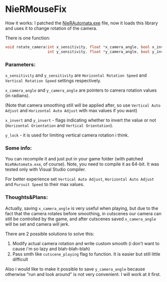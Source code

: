 # NieRMouseFix

How it works: I patched the [NieRAutomata.exe](https://drive.google.com/open?id=1QKWGeUwlmyrZCz3OKd7nNDJbKRup2r3J) file, now it loads this library and uses it to change rotation of the camera.

There is one function:

```c++
void rotate_camera(int x_sensitivity, float *x_camera_angle, bool x_invert, 
                   int y_sensitivity, float *y_camera_angle, bool y_invert, bool y_lock);
```

### Parameters:

`x_sensitivity` and `y_sensitivity` are `Horizontal Rotation Speed` and `Vertical Rotation Speed` settings respectively.

`x_camera_angle` and `y_camera_angle` are pointers to camera rotation values (in radians). 

(Note that camera smoothing still will be applied after, so use `Vertical Auto Adjust` and `Horizontal Auto Adjust` with max values if you want)

`x_invert` and `y_invert` - flags indicating whether to invert the value or not (`Horizontal Orientation` and `Vertical Orientation`).

`y_lock` - it is used for limiting vertical camera rotation i think.

### Some info:
You can recompile it and just put in your game folder (with patched `NieRAutomata.exe`, of course). 
Note, you need to compile it as 64-bit. It was tested only with Visual Studio compiler.

For better experience set `Vertical Auto Adjust`, `Horizontal Auto Adjust` and `Pursuit Speed` to their max values.

### Thoughts&Plans:

Actually, saving `x_camera_angle` is very useful when playing,
but due to the fact that the camera rotates before smoothing, in cutscenes our camera can still be controlled by the game,
and after cutscenes saved `x_camera_angle` will be set and camera will jerk.

There are 2 possible solutions to solve this:
            
1. Modify actual camera rotation and write custom smooth
(i don't want to cause i'm so lazy and blah-blah-blah)
2. Pass smth like `cutscene_playing` flag to function. It is easier but still little difficult

Also i would like to make it possible to save `y_camera_angle` because otherwise "run and look around" is not very convenient.
I will work at it first.
